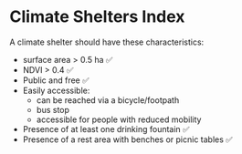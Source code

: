 # Climate Shelters Index
A climate shelter should have these characteristics:
- surface area > 0.5 ha ✅
- NDVI > 0.4 ✅
- Public and free ✅
- Easily accessible:
  - can be reached via a bicycle/footpath
  - bus stop
  - accessible for people with reduced mobility
- Presence of at least one drinking fountain ✅
- Presence of a rest area with benches or picnic tables ✅

